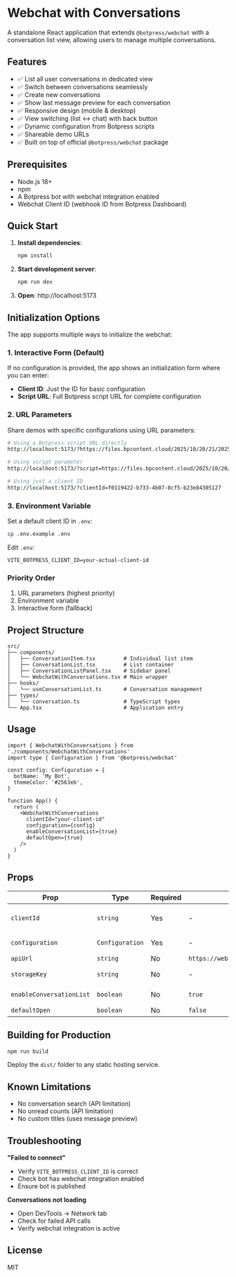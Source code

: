 # Webchat with Conversations

A standalone React application that extends `@botpress/webchat` with a conversation list view, allowing users to manage multiple conversations.

## Features

- ✅ List all user conversations in dedicated view
- ✅ Switch between conversations seamlessly
- ✅ Create new conversations
- ✅ Show last message preview for each conversation
- ✅ Responsive design (mobile & desktop)
- ✅ View switching (list ↔ chat) with back button
- ✅ Dynamic configuration from Botpress scripts
- ✅ Shareable demo URLs
- ✅ Built on top of official `@botpress/webchat` package

## Prerequisites

- Node.js 18+
- npm
- A Botpress bot with webchat integration enabled
- Webchat Client ID (webhook ID from Botpress Dashboard)

## Quick Start

1. **Install dependencies**:
   ```bash
   npm install
   ```

2. **Start development server**:
   ```bash
   npm run dev
   ```

3. **Open**: http://localhost:5173

## Initialization Options

The app supports multiple ways to initialize the webchat:

### 1. Interactive Form (Default)
If no configuration is provided, the app shows an initialization form where you can enter:
- **Client ID**: Just the ID for basic configuration
- **Script URL**: Full Botpress script URL for complete configuration

### 2. URL Parameters
Share demos with specific configurations using URL parameters:

```bash
# Using a Botpress script URL directly
http://localhost:5173/?https://files.bpcontent.cloud/2025/10/20/21/20251020211011-0T1QYFJQ.js

# Using script parameter
http://localhost:5173/?script=https://files.bpcontent.cloud/2025/10/20/21/20251020211011-0T1QYFJQ.js

# Using just a client ID
http://localhost:5173/?clientId=f0119422-b733-4b07-8cf5-b23e84305127
```

### 3. Environment Variable
Set a default client ID in `.env`:

```bash
cp .env.example .env
```

Edit `.env`:
```env
VITE_BOTPRESS_CLIENT_ID=your-actual-client-id
```

### Priority Order
1. URL parameters (highest priority)
2. Environment variable
3. Interactive form (fallback)

## Project Structure

```
src/
├── components/
│   ├── ConversationItem.tsx         # Individual list item
│   ├── ConversationList.tsx         # List container
│   ├── ConversationListPanel.tsx    # Sidebar panel
│   └── WebchatWithConversations.tsx # Main wrapper
├── hooks/
│   └── useConversationList.ts       # Conversation management
├── types/
│   └── conversation.ts              # TypeScript types
└── App.tsx                          # Application entry
```

## Usage

```tsx
import { WebchatWithConversations } from './components/WebchatWithConversations'
import type { Configuration } from '@botpress/webchat'

const config: Configuration = {
  botName: 'My Bot',
  themeColor: '#2563eb',
}

function App() {
  return (
    <WebchatWithConversations
      clientId="your-client-id"
      configuration={config}
      enableConversationList={true}
      defaultOpen={true}
    />
  )
}
```

## Props

| Prop | Type | Required | Default | Description |
|------|------|----------|---------|-------------|
| `clientId` | `string` | Yes | - | Botpress webchat client ID |
| `configuration` | `Configuration` | Yes | - | Webchat configuration |
| `apiUrl` | `string` | No | `https://webchat.botpress.cloud` | API URL |
| `storageKey` | `string` | No | - | localStorage key |
| `enableConversationList` | `boolean` | No | `true` | Show sidebar |
| `defaultOpen` | `boolean` | No | `false` | Start open |

## Building for Production

```bash
npm run build
```

Deploy the `dist/` folder to any static hosting service.

## Known Limitations

- No conversation search (API limitation)
- No unread counts (API limitation)
- No custom titles (uses message preview)

## Troubleshooting

**"Failed to connect"**
- Verify `VITE_BOTPRESS_CLIENT_ID` is correct
- Check bot has webchat integration enabled
- Ensure bot is published

**Conversations not loading**
- Open DevTools → Network tab
- Check for failed API calls
- Verify webchat integration is active

## License

MIT
